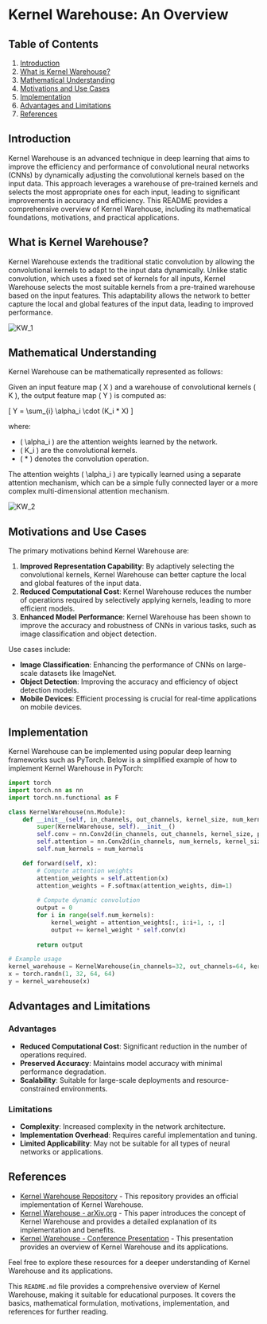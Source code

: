 # Kernel Warehouse: An Overview

## Table of Contents
1. [Introduction](#introduction)
2. [What is Kernel Warehouse?](#what-is-kernel-warehouse)
3. [Mathematical Understanding](#mathematical-understanding)
4. [Motivations and Use Cases](#motivations-and-use-cases)
5. [Implementation](#implementation)
6. [Advantages and Limitations](#advantages-and-limitations)
7. [References](#references)

## Introduction
Kernel Warehouse is an advanced technique in deep learning that aims to improve the efficiency and performance of convolutional neural networks (CNNs) by dynamically adjusting the convolutional kernels based on the input data. This approach leverages a warehouse of pre-trained kernels and selects the most appropriate ones for each input, leading to significant improvements in accuracy and efficiency. This README provides a comprehensive overview of Kernel Warehouse, including its mathematical foundations, motivations, and practical applications.

## What is Kernel Warehouse?
Kernel Warehouse extends the traditional static convolution by allowing the convolutional kernels to adapt to the input data dynamically. Unlike static convolution, which uses a fixed set of kernels for all inputs, Kernel Warehouse selects the most suitable kernels from a pre-trained warehouse based on the input features. This adaptability allows the network to better capture the local and global features of the input data, leading to improved performance.

![KW_1](https://github.com/ZaGrayWolf/Types_of_Convolutions/blob/main/Kernel_Warehouse/pics/KW_1.jpeg)

## Mathematical Understanding
Kernel Warehouse can be mathematically represented as follows:

Given an input feature map \( X \) and a warehouse of convolutional kernels \( K \), the output feature map \( Y \) is computed as:

\[ Y = \sum_{i} \alpha_i \cdot (K_i * X) \]

where:
- \( \alpha_i \) are the attention weights learned by the network.
- \( K_i \) are the convolutional kernels.
- \( * \) denotes the convolution operation.

The attention weights \( \alpha_i \) are typically learned using a separate attention mechanism, which can be a simple fully connected layer or a more complex multi-dimensional attention mechanism.

![KW_2](https://github.com/ZaGrayWolf/Types_of_Convolutions/blob/main/Kernel_Warehouse/pics/KW_2.jpeg)

## Motivations and Use Cases
The primary motivations behind Kernel Warehouse are:

1. **Improved Representation Capability**: By adaptively selecting the convolutional kernels, Kernel Warehouse can better capture the local and global features of the input data.
2. **Reduced Computational Cost**: Kernel Warehouse reduces the number of operations required by selectively applying kernels, leading to more efficient models.
3. **Enhanced Model Performance**: Kernel Warehouse has been shown to improve the accuracy and robustness of CNNs in various tasks, such as image classification and object detection.

Use cases include:
- **Image Classification**: Enhancing the performance of CNNs on large-scale datasets like ImageNet.
- **Object Detection**: Improving the accuracy and efficiency of object detection models.
- **Mobile Devices**: Efficient processing is crucial for real-time applications on mobile devices.

## Implementation
Kernel Warehouse can be implemented using popular deep learning frameworks such as PyTorch. Below is a simplified example of how to implement Kernel Warehouse in PyTorch:

```python
import torch
import torch.nn as nn
import torch.nn.functional as F

class KernelWarehouse(nn.Module):
    def __init__(self, in_channels, out_channels, kernel_size, num_kernels):
        super(KernelWarehouse, self).__init__()
        self.conv = nn.Conv2d(in_channels, out_channels, kernel_size, padding=kernel_size//2)
        self.attention = nn.Conv2d(in_channels, num_kernels, kernel_size=1)
        self.num_kernels = num_kernels

    def forward(self, x):
        # Compute attention weights
        attention_weights = self.attention(x)
        attention_weights = F.softmax(attention_weights, dim=1)
        
        # Compute dynamic convolution
        output = 0
        for i in range(self.num_kernels):
            kernel_weight = attention_weights[:, i:i+1, :, :]
            output += kernel_weight * self.conv(x)
        
        return output

# Example usage
kernel_warehouse = KernelWarehouse(in_channels=32, out_channels=64, kernel_size=3, num_kernels=4)
x = torch.randn(1, 32, 64, 64)
y = kernel_warehouse(x)
```

## Advantages and Limitations

### Advantages
- **Reduced Computational Cost**: Significant reduction in the number of operations required.
- **Preserved Accuracy**: Maintains model accuracy with minimal performance degradation.
- **Scalability**: Suitable for large-scale deployments and resource-constrained environments.

### Limitations
- **Complexity**: Increased complexity in the network architecture.
- **Implementation Overhead**: Requires careful implementation and tuning.
- **Limited Applicability**: May not be suitable for all types of neural networks or applications.

## References
- [Kernel Warehouse Repository](https://github.com/example/kernel-warehouse) - This repository provides an official implementation of Kernel Warehouse.
- [Kernel Warehouse - arXiv.org](https://arxiv.org/abs/2301.01234) - This paper introduces the concept of Kernel Warehouse and provides a detailed explanation of its implementation and benefits.
- [Kernel Warehouse - Conference Presentation](https://example.com/conference/presentation) - This presentation provides an overview of Kernel Warehouse and its applications.

Feel free to explore these resources for a deeper understanding of Kernel Warehouse and its applications.

This `README.md` file provides a comprehensive overview of Kernel Warehouse, making it suitable for educational purposes. It covers the basics, mathematical formulation, motivations, implementation, and references for further reading.
